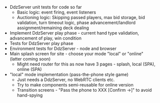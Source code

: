 - DdzServer unit tests for code so far
  - Basic logic: event firing, event listeners
  - Auctioning logic: Skipping passed players, max bid storage, bid validation, turn timeout logic, phase advancement/landlord assignment/remaining deck dealing
- Implement DdzServer play phase - current hand type validation, advancement of play, win condition
- Tests for DdzServer play phase
- Environment tests for DdzServer - node and browser
- Main splash screen for site - choose your mode "local" or "online" (latter coming soon)
  - Might need router for this as now have 3 pages - splash, local (SPA), online (SPA)
- "local" mode implementation (pass-the-phone style game)
  - Just needs a DdzServer, no WebRTC clients etc.
  - Try to make components semi-reusable for online version
  - Transition screens - "Pass the phone to XXX [Confirm ->]" to avoid hand-spying
